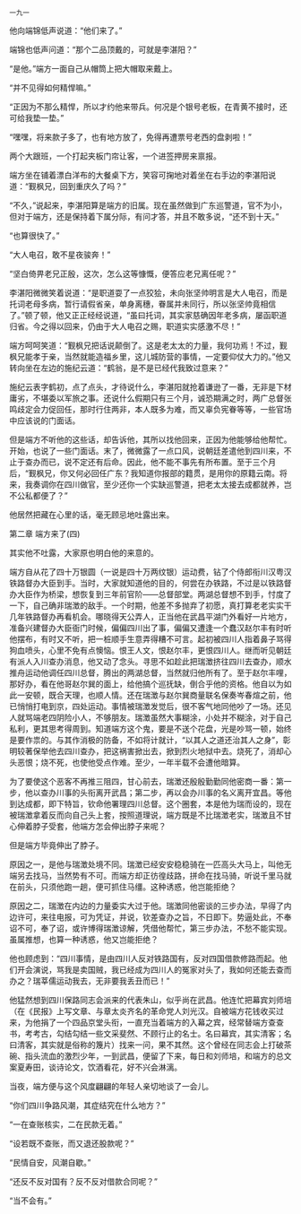     一九一 

   他向端锦低声说道：“他们来了。”

   端锦也低声问道：“那个二品顶戴的，可就是李湛阳？”

   “是他。”端方一面自己从帽筒上把大帽取来戴上。

   “并不见得如何精悍嘛。”

   “正因为不那么精悍，所以才约他来带兵。何况是个银号老板，在青黄不接时，还可给我垫一垫。”

   “嘿嘿，将来款子多了，也有地方放了，免得再遭票号老西的盘剥啦！”

   两个大跟班，一个打起夹板门帘让客，一个进签押房来禀报。

   端方坐在铺着漂白洋布的大餐桌下方，笑容可掬地对着坐在右手边的李湛阳说道：“觐枫兄，回到重庆久了吗？”

   “不久，”说起来，李湛阳算是端方的旧属。现在虽然做到广东巡警道，官不为小，但对于端方，还是保持着下属分际，有问才答，并且不敢多说，“还不到十天。”

   “也算很快了。”

   “大人电召，敢不星夜骏奔！”

   “坚白倚畀老兄正殷，这次，怎么这等慷慨，便答应老兄离任呢？”

   李湛阳微微笑着说道：“是职道耍了一点狡狯，未向张坚帅明言是大人电召，而是托词老母多病，暂行请假省亲，单身离穗，眷属并未同行，所以张坚帅竟相信了。”顿了顿，他又正正经经说道，“虽曰托词，其实家慈确因年老多病，屡函职道归省。今之得以回来，仍由于大人电召之赐，职道实实感激不尽！”

   端方呵呵笑道：“觐枫兄把话说颠倒了。这是老太太的力量，我何功焉！不过，觐枫兄能孝于亲，当然就能造福乡里，这儿城防营的事情，一定要仰仗大力的。”他又转向坐在左边的施纪云道：“鹤翁，是不是已经代我致过意来？”

   施纪云表字鹤初，点了点头，才待说什么，李湛阳就抢着谦逊了一番，无非是下材庸劣，不堪委以军旅之事。还说什么假期只有三个月，诚恐期满之时，两广总督张鸣歧定会力促回任，那时行住两非，本人既多为难，而又辜负宪眷等等，一些官场中应该说的门面话。

   但是端方不听他的这些话，却告诉他，其所以找他回来，正因为他能够给他帮忙。开始，也说了一些门面话。末了，微微露了一点口风，说朝廷差遣他到四川来，不止于查办而已，说不定还有后命。因此，他不能不事先有所布置。至于三个月后，“觐枫兄，你又何必回任广东？我知道你报部的籍贯，是用你的原籍云南。将来，我奏调你在四川做官，至少还你一个实缺巡警道，把老太太接去成都就养，岂不公私都便了？”

   他居然把藏在心里的话，毫无顾忌地吐露出来。

   第二章 端方来了(四)

   其实他不吐露，大家原也明白他的来意的。

   端方自从花了四十万银圆（一说是四十万两纹银）运动费，钻了个侍郎衔川汉粤汉铁路督办大臣到手。当时，大家就知道他的目的，何尝在办铁路，不过是以铁路督办大臣作为桥梁，想恢复到三年前官阶——总督部堂。两湖总督想不到手，忖度了一下，自己确非瑞澂的敌手。一个时期，他差不多抛弃了初愿，真打算老老实实干几年铁路督办再看机会。哪晓得天公弄人，正当他在武昌平湖门外看好一片地方，准备兴建督办大臣衙门时候，偏偏四川出了事，偏偏又遭逢一个蠢汉赵尔丰有时听他摆布，有时又不听，把一桩顺手生意弄得糟不可言。起初被四川人指着鼻子骂得狗血喷头，心里不免有点懊恼。恨王人文，恨赵尔丰，更恨四川人。继而听见朝廷有派人入川查办消息，他又动了念头。寻思不如趁此把瑞澂挤往四川去查办，顺水推舟运动他调任四川总督，腾出的两湖总督，当然就归他所有了。至于赵尔丰哩，那好办，看在他哥赵尔巽的面上，给他搞个巡抚缺，倒合乎他的资格。他自以为如此一安顿，既合天理，也顺人情。还在瑞澂与赵尔巽商量联名保奏岑春煊之前，他已悄悄打电到京，四处运动。事情被瑞澂发觉后，很不客气地同他吵了一场。还见人就骂端老四阴险小人，不够朋友。瑞澂虽然大事糊涂，小处并不糊涂，对于自己私利，更其思考得周到。知道端方这个鬼，要是不送个花盘，光是吵骂一顿，始终是要作祟的。与其作消极的防备，不如将计就计，“以其人之道还治其人之身”，彰明较著保举他去四川查办，把这祸害掀出去，掀到烈火地狱中去。烧死了，消却心头恶恨；烧不死，也使他受点作难。至少，一年半载不会遭他暗算。

   为了要使这个恶客不再推三阻四，甘心前去，瑞澂还殷殷勤勤同他密商一番：第一步，他以查办川事的头衔离开武昌；第二步，再以会办川事的名义离开宜昌。等他到达成都，即下特旨，钦命他署理四川总督。这个圈套，本是他为瑞而设的，现在被瑞澂拿着反而向自己头上套，按照道理说，端方既是不比瑞澂老实，瑞澂且不甘心伸着脖子受套，他端方怎会伸出脖子来呢？

   但是端方毕竟伸出了脖子。

   原因之一，是他与瑞澂处境不同。瑞澂已经安安稳稳骑在一匹高头大马上，叫他无端另去找马，当然势有不可。而端方却正彷徨歧路，拼命在找马骑，听说千里马就在前头，只须他跑一趟，便可抓住马缰。这种诱惑，他岂能拒绝？

   原因之二，瑞澂在内边的力量委实大过于他。瑞澂同他密谈的三步办法，早得了内边许可，来往电报，可为凭证，并说，钦差查办之旨，不日即下。势逼处此，不奉诏不可，奉了诏，或许博得瑞澂谅解，凭借他帮忙，第三步办法，不愁不能实现。虽属推想，也算一种诱惑，他又岂能拒绝？

   他也顾虑到：“四川事情，是由四川人反对铁路国有，反对四国借款修路而起。他们开会演说，骂我是卖国贼，我已经成为四川人的冤家对头了，我如何还能去查而办之？瑞莘儒运动我去，无非要我丢丑而已！”

   他猛然想到四川保路同志会派来的代表朱山，似乎尚在武昌。他连忙把幕宾刘师培（在《民报》上写文章、与章太炎齐名的革命党人刘光汉。自被端方花钱收买过来，为他捐了一个四品京堂头衔，一直充当着端方的入幕之宾，经常替端方查查书，考考古，勾结勾结一些文采斐然、不顾行止的名士。名曰幕宾，其实清客；名曰清客，其实就是俗称的篾片）找来一问，果不其然。这个曾经在同志会上打破茶碗、指头流血的激烈少年，一到武昌，便留了下来，每日和刘师培，和端方的总文案夏寿田，谈诗论文，饮酒看花，好不兴会淋漓。

   当夜，端方便与这个风度翩翩的年轻人亲切地谈了一会儿。

   “你们四川争路风潮，其症结究在什么地方？”

   “一在查账核实，二在民款无着。”

   “设若既不查账，而又退还股款呢？”

   “民情自安，风潮自歇。”

   “还反不反对国有？反不反对借款合同呢？”

   “当不会有。”

